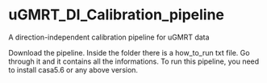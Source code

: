 # uGMRT_DI_Calibration_pipeline
A direction-independent calibration pipeline for uGMRT data

Download the pipeline. Inside the folder there is a how_to_run txt file. Go through it and it contains all the informations. 
To run this pipeline, you need to install casa5.6 or any above version. 

